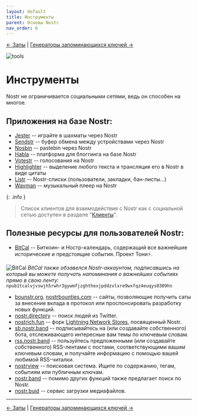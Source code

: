```yaml
---
layout: default
title: Инструменты
parent: Основы Nostr
nav_order: 6
---
```


[← Запы](https://nostr.21ideas.org/docs/basics/zaps.html) | [Генераторы запоминающихся ключей →](https://nostr.21ideas.org/docs/basics/vanity_address.html)

![tools](https://cdn.discordapp.com/attachments/1082203170979205172/1082235474732662894/Tony_HODLer_Blueprint_of_numerous_engineering_tools_Leonardo_Da_a75c450e-6955-43d3-bce0-6f9c4d1e5add.png)

# Инструменты
Nostr не ограничивается социальными сетями, ведь он способен на многое. 

## Приложения на базе Nostr:

* [Jester](https://jesterui.github.io/) -- играйте в шахматы через Nostr
* [Sendstr](https://sendstr.com/) -- буфер обмена между устройствами через Nostr
* [Nosbin](https://nosbin.com/) -- pastebin через Nostr
* [Habla](https://habla.news/) -- платформа для блоггинга на базе Nostr
* [Votestr](https://votestr.com/) -- голосования на Nostr
* [Highlighter](https://highlighter.com/) -- выделение любого текста и трансляция его в Nostr в виде цитаты
* [Listr](https://listr.lol/) -- Nostr-списки (пользователи, закладки, бан-листы...)
* [Wavman](https://www.wavman.app/) -- музыкальный плеер на Nostr

{: .info }
> Список клиентов для взаимодействия с Nostr как с социальной сетью доступен в разделе "[Клиенты](https://nostr.21ideas.org/docs/basics/clients.html)".

## Полезные ресурсы для пользователей Nostr:

* [BitCal](https://bitcal.21ideas.org/about/) -- Биткоин- и Ностр-календарь, содержащий все важнейшие исторические и предстоящие события. Проект Тони⚡️.

![BitCal](https://nostr.build/i/nostr.build_e508f65fb18423f9af8f1f38eb46ed087bbe6dcb153619043666c834aee61604.png)
*BitCal также обзавелся Nostr-аккаунтом, подписавшись на который вы можете получать напоминания о важнейших событиях прямо в свою ленту:* `npub1tcalvjvswjh5rwhr3gywmfjzghthexjpddzvlxre9wxfqz4euqys0309hn`

* [bounstr.org](https://bountsr.org/), [nostrbounties.com](https://nostrbounties.com/) -- сайты, позволяющие получить саты за внесение вклада в протокол или проспонсировать разработку новых функций.
* [nostr.directory](https://nostr.directory/) -- поиск людей из Twitter.
* [nostrich.fun](https://nostrich.fun/) -- форк [Lightning Network Stores](https://lightningnetworkstores.com/), посвященный Nostr.
* [sb.nostr.band](https://sb.nostr.band/) -- подписывайтесь на (или создавайте собственного) бота, отслеживающего интересные вам темы по ключевым словам.
* [rss.nostr.band](https://rss.nostr.band/) -- пользуйтесь предложенными (или создавайте собственного) RSS-лентами с постами, соответствующими вашим ключевым словам, и получайте информацию с помощью вашей любимой RSS-читалки.
* [nostrview](https://nostrview.com/) -- поисковая система. Ищите по содержанию, тегам, событиям или публичным ключам.
* [nostr.band](https://nostr.band/) -- помимо других функций также предлагает поиск по Nostr.
* [nostr.buid](https://nostr.build/) -- сервис загрузки медиафайлов. 

---

[← Запы](https://nostr.21ideas.org/docs/basics/zaps.html) | [Генераторы запоминающихся ключей →](https://nostr.21ideas.org/docs/basics/vanity_address.html)
